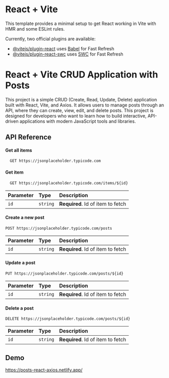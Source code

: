# React + Vite

This template provides a minimal setup to get React working in Vite with HMR and some ESLint rules.

Currently, two official plugins are available:

- [@vitejs/plugin-react](https://github.com/vitejs/vite-plugin-react/blob/main/packages/plugin-react/README.md) uses [Babel](https://babeljs.io/) for Fast Refresh
- [@vitejs/plugin-react-swc](https://github.com/vitejs/vite-plugin-react-swc) uses [SWC](https://swc.rs/) for Fast Refresh


# React + Vite CRUD Application with Posts

This project is a simple CRUD (Create, Read, Update, Delete) application built with React, Vite, and Axios. It allows users to manage posts through an API, where they can create, view, edit, and delete posts. This project is designed for developers who want to learn how to build interactive, API-driven applications with modern JavaScript tools and libraries.


## API Reference

#### Get all items

```http
  GET https://jsonplaceholder.typicode.com
```

#### Get item

```http
  GET https://jsonplaceholder.typicode.com/items/${id}
```

| Parameter | Type     | Description                       |
| :-------- | :------- | :-------------------------------- |
| `id`      | `string` | **Required**. Id of item to fetch |


#### Create a new post

```http
POST https://jsonplaceholder.typicode.com/posts
```

| Parameter | Type     | Description                       |
| :-------- | :------- | :-------------------------------- |
| `id`      | `string` | **Required**. Id of item to fetch |

#### Update a post

```http
PUT https://jsonplaceholder.typicode.com/posts/${id}
```

| Parameter | Type     | Description                       |
| :-------- | :------- | :-------------------------------- |
| `id`      | `string` | **Required**. Id of item to fetch |

#### Delete a post

```http
DELETE https://jsonplaceholder.typicode.com/posts/${id}
```

| Parameter | Type     | Description                       |
| :-------- | :------- | :-------------------------------- |
| `id`      | `string` | **Required**. Id of item to fetch |


## Demo

https://posts-react-axios.netlify.app/

